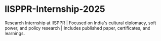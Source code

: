 # IISPPR-Internship-2025
Research Internship at IISPPR | Focused on India's cultural diplomacy, soft power, and policy research | Includes published paper, certificates, and learnings.
